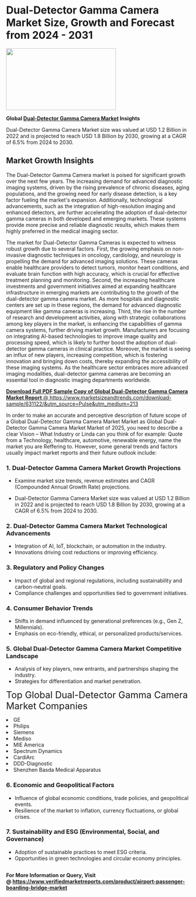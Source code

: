 <H1>Dual-Detector Gamma Camera Market Size, Growth and Forecast from 2024 - 2031</H1><img class="aligncenter size-medium wp-image-584254" src="https://thirdeyenews.in/wp-content/uploads/2024/09/Global-Market-Research-300x168.jpeg" alt="" width="300" height="168" /><p><strong>Global&nbsp;<a href="https://www.marketsizeandtrends.com/download-sample/631122/&amp;utm_source=Pulse&amp;utm_medium=213">Dual-Detector Gamma Camera Market</a> Insights</strong></p><p>Dual-Detector Gamma Camera Market size was valued at USD 1.2 Billion in 2022 and is projected to reach USD 1.8 Billion by 2030, growing at a CAGR of 6.5% from 2024 to 2030.</p><p><h2>Market Growth Insights</h2> <p>The Dual-Detector Gamma Camera market is poised for significant growth over the next few years. The increasing demand for advanced diagnostic imaging systems, driven by the rising prevalence of chronic diseases, aging populations, and the growing need for early disease detection, is a key factor fueling the market's expansion. Additionally, technological advancements, such as the integration of high-resolution imaging and enhanced detectors, are further accelerating the adoption of dual-detector gamma cameras in both developed and emerging markets. These systems provide more precise and reliable diagnostic results, which makes them highly preferred in the medical imaging sector.</p> <p><a href="#"></a></p> <p>The market for Dual-Detector Gamma Cameras is expected to witness robust growth due to several factors. First, the growing emphasis on non-invasive diagnostic techniques in oncology, cardiology, and neurology is propelling the demand for advanced imaging solutions. These cameras enable healthcare providers to detect tumors, monitor heart conditions, and evaluate brain function with high accuracy, which is crucial for effective treatment planning and monitoring. Second, the increasing healthcare investments and government initiatives aimed at expanding healthcare infrastructure in emerging markets are contributing to the growth of the dual-detector gamma camera market. As more hospitals and diagnostic centers are set up in these regions, the demand for advanced diagnostic equipment like gamma cameras is increasing. Third, the rise in the number of research and development activities, along with strategic collaborations among key players in the market, is enhancing the capabilities of gamma camera systems, further driving market growth. Manufacturers are focusing on integrating AI-based technologies to improve image quality and processing speed, which is likely to further boost the adoption of dual-detector gamma cameras in clinical practice. Moreover, the market is seeing an influx of new players, increasing competition, which is fostering innovation and bringing down costs, thereby expanding the accessibility of these imaging systems. As the healthcare sector embraces more advanced imaging modalities, dual-detector gamma cameras are becoming an essential tool in diagnostic imaging departments worldwide. <p><a href="#"></p><p><span class=""><strong>Download Full PDF Sample Copy of Global Dual-Detector Gamma Camera Market Report</strong> @ <a href="https://www.marketsizeandtrends.com/download-sample/631122/&amp;utm_source=Pulse&amp;utm_medium=213" target="_blank">https://www.marketsizeandtrends.com/download-sample/631122/&amp;utm_source=Pulse&amp;utm_medium=213</a></span></p><p>In order to make an accurate and perceptive description of future scope of a Global&nbsp;Dual-Detector Gamma Camera Market Market as Global&nbsp;Dual-Detector Gamma Camera Market Market of 2025, you need to describe a clear Vision &ndash; What Industry or Linda can you think of for example: Quote from a Technology, healthcare, automotive, renewable energy, name the market you are Reffering to. However, some general trends and factors usually impact market reports and their future outlook include:</p><h3>1.&nbsp;<strong>Dual-Detector Gamma Camera Market Growth Projections</strong></h3><ul><li>Examine market size trends, revenue estimates and CAGR (Compounded Annual Growth Rate) projections.</li><li><p>Dual-Detector Gamma Camera Market size was valued at USD 1.2 Billion in 2022 and is projected to reach USD 1.8 Billion by 2030, growing at a CAGR of 6.5% from 2024 to 2030.</p></li></ul><h3>2.&nbsp;<strong>Dual-Detector Gamma Camera Market Technological Advancements</strong></h3><ul><li>Integration of AI, IoT, blockchain, or automation in the industry.</li><li>Innovations driving cost reductions or improving efficiency.</li></ul><h3>3.&nbsp;<strong>Regulatory and Policy Changes</strong></h3><ul><li>Impact of global and regional regulations, including sustainability and carbon-neutral goals.</li><li>Compliance challenges and opportunities tied to government initiatives.</li></ul><h3>4.&nbsp;<strong>Consumer Behavior Trends</strong></h3><ul><li>Shifts in demand influenced by generational preferences (e.g., Gen Z, Millennials).</li><li>Emphasis on eco-friendly, ethical, or personalized products/services.</li></ul><h3>5.&nbsp;<strong>Global Dual-Detector Gamma Camera Market Competitive Landscape</strong></h3><ul><li>Analysis of key players, new entrants, and partnerships shaping the industry.</li><li>Strategies for differentiation and market penetration.</li></ul><p data-pm-slice="1 1 []"><span style="color: inherit; font-family: inherit; font-size: 25px;">Top Global Dual-Detector Gamma Camera Market Companies</span></p><div class="" data-test-id=""><p><li>GE</li><li> Philips</li><li> Siemens</li><li> Mediso</li><li> MIE America</li><li> Spectrum Dynamics</li><li> CardiArc</li><li> DDD-Diagnostic</li><li> Shenzhen Basda Medical Apparatus</li></p></div><h3>6.&nbsp;<strong>Economic and Geopolitical Factors</strong></h3><ul><li>Influence of global economic conditions, trade policies, and geopolitical events.</li><li>Resilience of the market to inflation, currency fluctuations, or global crises.</li></ul><h3>7.&nbsp;<strong>Sustainability and ESG (Environmental, Social, and Governance)</strong></h3><ul><li>Adoption of sustainable practices to meet ESG criteria.</li><li>Opportunities in green technologies and circular economy principles.</li></ul><h2><strong style="font-size: 14px;">For More Information or Query, Visit @&nbsp;</strong><a style="background-color: #ffffff; font-size: 14px;" href="https://www.marketsizeandtrends.com/report/dual-detector-gamma-camera-market/" target="_blank">https://www.verifiedmarketreports.com/product/airport-passenger-boarding-bridge-market</a></h2>
